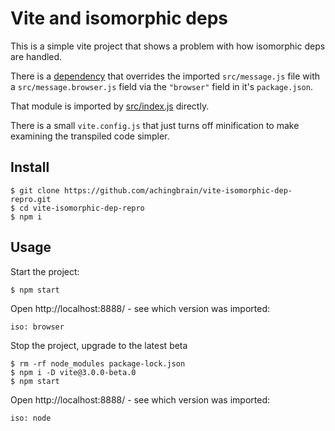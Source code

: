 # Vite and isomorphic deps

This is a simple vite project that shows a problem with how isomorphic deps are handled.

There is a [dependency](src/node_modules/iso-dep) that overrides the imported `src/message.js` file with a `src/message.browser.js` field via the `"browser"` field in it's `package.json`.

That module is imported by [src/index.js](src/index.js) directly.

There is a small `vite.config.js` that just turns off minification to make examining the transpiled code simpler.

## Install

```console
$ git clone https://github.com/achingbrain/vite-isomorphic-dep-repro.git
$ cd vite-isomorphic-dep-repro
$ npm i
```

## Usage

Start the project:

```console
$ npm start
```

Open http://localhost:8888/ - see which version was imported:

```
iso: browser
```

Stop the project, upgrade to the latest beta

```console
$ rm -rf node_modules package-lock.json
$ npm i -D vite@3.0.0-beta.0
$ npm start
```

Open http://localhost:8888/ - see which version was imported:

```
iso: node
```
